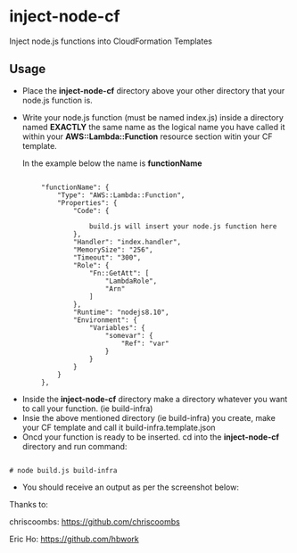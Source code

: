 # inject-node-cf
Inject node.js functions into CloudFormation Templates

## Usage

* Place the **inject-node-cf** directory above your other directory that your node.js function is.
* Write your node.js function (must be named index.js) inside a directory named **EXACTLY** the same name as the logical name you have called it within your  **AWS::Lambda::Function** resource section witin your CF template. 


    In the example below the name is **functionName**

```

        "functionName": {
            "Type": "AWS::Lambda::Function",
            "Properties": {
                "Code": {
                    
                    build.js will insert your node.js function here
                },
                "Handler": "index.handler",
                "MemorySize": "256",
                "Timeout": "300",
                "Role": {
                    "Fn::GetAtt": [
                        "LambdaRole",
                        "Arn"
                    ]
                },
                "Runtime": "nodejs8.10",
                "Environment": {
                    "Variables": {
                        "somevar": {
                            "Ref": "var"
                        }
                    }
                }
            }
        },

```

* Inside the **inject-node-cf** directory make a directory whatever you want to call your function. (ie build-infra)
* Insie the above mentioned directory (ie build-infra) you create, make your CF template and call it build-infra.template.json
* Oncd your function is ready to be inserted. cd into the **inject-node-cf**  directory and run command:

```

# node build.js build-infra

```

* You should receive an output as per the screenshot below:



Thanks to: 

chriscoombs: https://github.com/chriscoombs

Eric Ho: https://github.com/hbwork

